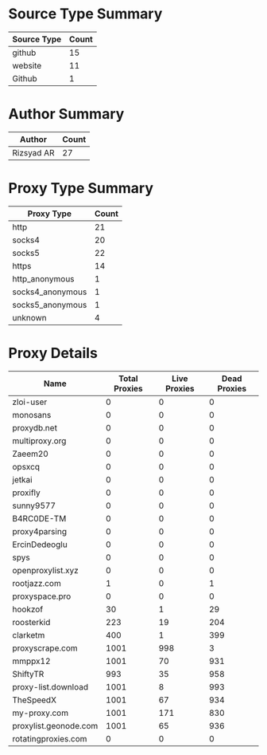 # Source Type Summary

| Source Type | Count |
|-------------|-------|
| github | 15 |
| website | 11 |
| Github | 1 |


# Author Summary

| Author | Count |
|--------|-------|
| Rizsyad AR | 27 |


# Proxy Type Summary

| Proxy Type | Count |
|------------|-------|
| http | 21 |
| socks4 | 20 |
| socks5 | 22 |
| https | 14 |
| http_anonymous | 1 |
| socks4_anonymous | 1 |
| socks5_anonymous | 1 |
| unknown | 4 |


# Proxy Details

| Name | Total Proxies | Live Proxies | Dead Proxies |
|------|---------------|--------------|---------------|
| zloi-user | 0 | 0 | 0 |
| monosans | 0 | 0 | 0 |
| proxydb.net | 0 | 0 | 0 |
| multiproxy.org | 0 | 0 | 0 |
| Zaeem20 | 0 | 0 | 0 |
| opsxcq | 0 | 0 | 0 |
| jetkai | 0 | 0 | 0 |
| proxifly | 0 | 0 | 0 |
| sunny9577 | 0 | 0 | 0 |
| B4RC0DE-TM | 0 | 0 | 0 |
| proxy4parsing | 0 | 0 | 0 |
| ErcinDedeoglu | 0 | 0 | 0 |
| spys | 0 | 0 | 0 |
| openproxylist.xyz | 0 | 0 | 0 |
| rootjazz.com | 1 | 0 | 1 |
| proxyspace.pro | 0 | 0 | 0 |
| hookzof | 30 | 1 | 29 |
| roosterkid | 223 | 19 | 204 |
| clarketm | 400 | 1 | 399 |
| proxyscrape.com | 1001 | 998 | 3 |
| mmppx12 | 1001 | 70 | 931 |
| ShiftyTR | 993 | 35 | 958 |
| proxy-list.download | 1001 | 8 | 993 |
| TheSpeedX | 1001 | 67 | 934 |
| my-proxy.com | 1001 | 171 | 830 |
| proxylist.geonode.com | 1001 | 65 | 936 |
| rotatingproxies.com | 0 | 0 | 0 |
